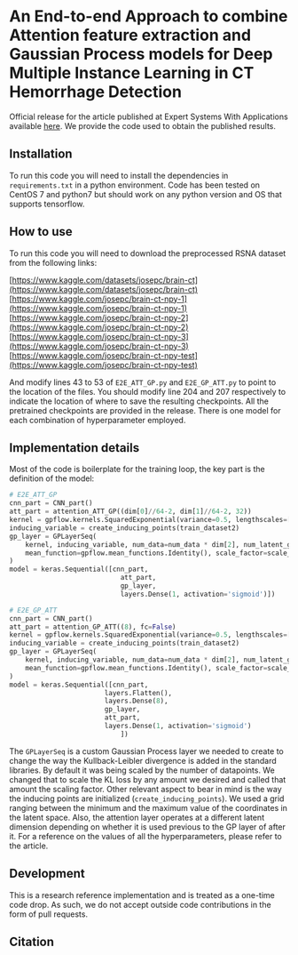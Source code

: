 # An End-to-end Approach to combine Attention feature extraction and Gaussian Process models for Deep Multiple Instance Learning in CT Hemorrhage Detection

Official release for the article published at Expert Systems With Applications available [here](https://doi.org/10.1016/j.eswa.2023.122296). We provide the code used to obtain the published results.

## Installation

To run this code you will need to install the dependencies in `requirements.txt` in a python environment. Code has been tested on CentOS 7 and python7 but should work on any python version and OS that supports tensorflow.

## How to use

To run this code you will need to download the preprocessed RSNA dataset from the following links:

[https://www.kaggle.com/datasets/josepc/brain-ct](https://www.kaggle.com/datasets/josepc/brain-ct)
[https://www.kaggle.com/josepc/brain-ct-npy-1](https://www.kaggle.com/josepc/brain-ct-npy-1)
[https://www.kaggle.com/josepc/brain-ct-npy-2](https://www.kaggle.com/josepc/brain-ct-npy-2)
[https://www.kaggle.com/josepc/brain-ct-npy-3](https://www.kaggle.com/josepc/brain-ct-npy-3)
[https://www.kaggle.com/josepc/brain-ct-npy-test](https://www.kaggle.com/josepc/brain-ct-npy-test)

And modify lines 43 to 53 of `E2E_ATT_GP.py` and `E2E_GP_ATT.py` to point to the location of the files. You should modify line 204 and 207 respectively to indicate the location of where to save the resulting checkpoints. All the pretrained checkpoints are provided in the release. There is one model for each combination of hyperparameter employed.

## Implementation details

Most of the code is boilerplate for the training loop, the key part is the definition of the model:

```python
# E2E_ATT_GP
cnn_part = CNN_part()
att_part = attention_ATT_GP((dim[0]//64-2, dim[1]//64-2, 32))
kernel = gpflow.kernels.SquaredExponential(variance=0.5, lengthscales=[1.5])
inducing_variable = create_inducing_points(train_dataset2)
gp_layer = GPLayerSeq(
    kernel, inducing_variable, num_data=num_data * dim[2], num_latent_gps=output_dim, 
    mean_function=gpflow.mean_functions.Identity(), scale_factor=scale_factor
)
model = keras.Sequential([cnn_part,
                            att_part,
                            gp_layer,
                            layers.Dense(1, activation='sigmoid')])

# E2E_GP_ATT
cnn_part = CNN_part()
att_part = attention_GP_ATT((8), fc=False)
kernel = gpflow.kernels.SquaredExponential(variance=0.5, lengthscales=[1.5])
inducing_variable = create_inducing_points(train_dataset2)
gp_layer = GPLayerSeq(
    kernel, inducing_variable, num_data=num_data * dim[2], num_latent_gps=output_dim, 
    mean_function=gpflow.mean_functions.Identity(), scale_factor=scale_factor
)
model = keras.Sequential([cnn_part,
                        layers.Flatten(),
                        layers.Dense(8),
                        gp_layer,
                        att_part,
                        layers.Dense(1, activation='sigmoid')
                            ])
```

The `GPLayerSeq` is a custom Gaussian Process layer we needed to create to change the way the Kullback-Leibler divergence is added in the standard libraries. By default it was being scaled by the number of datapoints. We changed that to scale the KL loss by any amount we desired and called that amount the scaling factor. Other relevant aspect to bear in mind is the way the inducing points are initialized (`create_inducing_points`). We used a grid ranging between the minimum and the maximum value of the coordinates in the latent space. Also, the attention layer operates at a different latent dimension depending on whether it is used previous to the GP layer of after it. For a reference on the values of all the hyperparameters, please refer to the article.

## Development

This is a research reference implementation and is treated as a one-time code drop. As such, we do not accept outside code contributions in the form of pull requests.

## Citation
